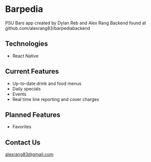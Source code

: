 # Barpedia
PSU Bars app created by Dylan Reb and Alex Rang
Backend found at github.com/alexrang83/barpediabackend

## Technologies
* React Native

## Current Features
* Up-to-date drink and food menus
* Daily specials
* Events
* Real time line reporting and cover charges

## Planned Features
* Favorites

## Contact Us
alexrang83@gmail.com

